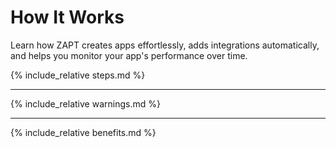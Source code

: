 # How It Works

Learn how ZAPT creates apps effortlessly, adds integrations automatically, and helps you monitor your app's performance over time.

{% include_relative steps.md %}

---

{% include_relative warnings.md %}

---

{% include_relative benefits.md %}